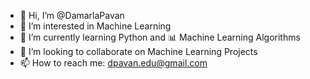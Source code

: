 - 👋 Hi, I’m @DamarlaPavan
- 🤖 I’m interested in Machine Learning
- 🐍 I’m currently learning Python and 📊 Machine Learning Algorithms
- 💞️ I’m looking to collaborate on Machine Learning Projects
- 📫 How to reach me: dpavan.edu@gmail.com

<!---
DPavan2004/DPavan2004 is a ✨ special ✨ repository because its `README.md` (this file) appears on your GitHub profile.
You can click the Preview link to take a look at your changes.
--->

